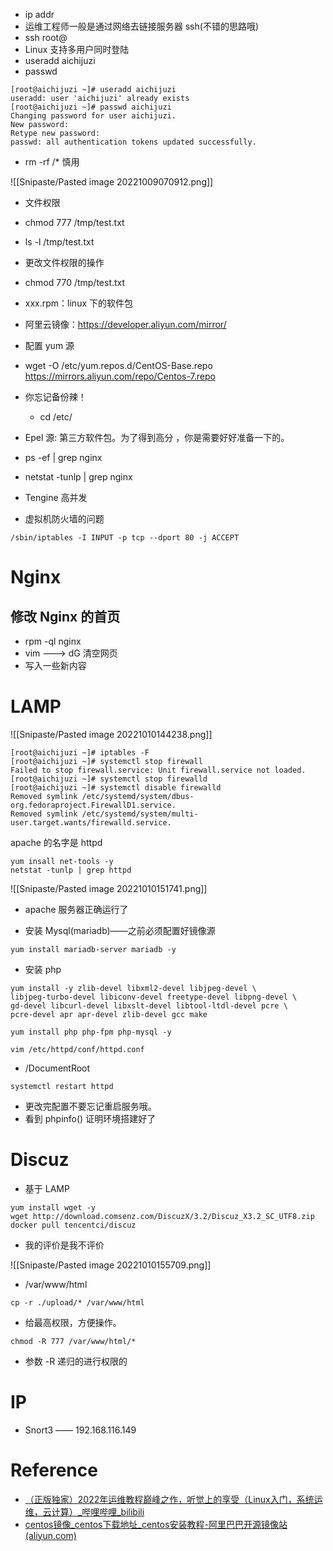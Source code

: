 - ip addr
- 运维工程师一般是通过网络去链接服务器 ssh(不错的思路哦)
- ssh root@
- Linux 支持多用户同时登陆
- useradd aichijuzi
- passwd
```shell
[root@aichijuzi ~]# useradd aichijuzi
useradd: user 'aichijuzi' already exists
[root@aichijuzi ~]# passwd aichijuzi
Changing password for user aichijuzi.
New password: 
Retype new password: 
passwd: all authentication tokens updated successfully.
```
- rm -rf /* 慎用

![[Snipaste/Pasted image 20221009070912.png]]
- 文件权限

- chmod 777 /tmp/test.txt
- ls -l /tmp/test.txt
- 更改文件权限的操作
- chmod 770 /tmp/test.txt
- xxx.rpm：linux 下的软件包
- 阿里云镜像：https://developer.aliyun.com/mirror/
- 配置 yum 源
- wget -O /etc/yum.repos.d/CentOS-Base.repo https://mirrors.aliyun.com/repo/Centos-7.repo
- 你忘记备份辣！
	- cd /etc/
- Epel 源: 第三方软件包。为了得到高分 ，你是需要好好准备一下的。
- ps -ef | grep nginx
- netstat -tunlp | grep nginx

- Tengine 高并发
- 虚拟机防火墙的问题
```shell
/sbin/iptables -I INPUT -p tcp --dport 80 -j ACCEPT
```

# Nginx

## 修改 Nginx 的首页
- rpm -ql nginx
- vim ---> dG 清空网页
- 写入一些新内容

# LAMP
![[Snipaste/Pasted image 20221010144238.png]]

```shell
[root@aichijuzi ~]# iptables -F
[root@aichijuzi ~]# systemctl stop firewall
Failed to stop firewall.service: Unit firewall.service not loaded.
[root@aichijuzi ~]# systemctl stop firewalld
[root@aichijuzi ~]# systemctl disable firewalld
Removed symlink /etc/systemd/system/dbus-org.fedoraproject.FirewallD1.service.
Removed symlink /etc/systemd/system/multi-user.target.wants/firewalld.service.
```

apache 的名字是 httpd

```shell
yum insall net-tools -y
netstat -tunlp | grep httpd
```
![[Snipaste/Pasted image 20221010151741.png]]
- apache 服务器正确运行了

- 安装 Mysql(mariadb)——之前必须配置好镜像源
```shell
yum install mariadb-server mariadb -y
```

- 安装 php
```shell
yum install -y zlib-devel libxml2-devel libjpeg-devel \
libjpeg-turbo-devel libiconv-devel freetype-devel libpng-devel \
gd-devel libcurl-devel libxslt-devel libtool-ltdl-devel pcre \
pcre-devel apr apr-devel zlib-devel gcc make 

yum install php php-fpm php-mysql -y

vim /etc/httpd/conf/httpd.conf
```

- /DocumentRoot

```shell
systemctl restart httpd
```
- 更改完配置不要忘记重启服务哦。
- 看到 phpinfo() 证明环境搭建好了

# Discuz
- 基于 LAMP
```
yum install wget -y
wget http://download.comsenz.com/DiscuzX/3.2/Discuz_X3.2_SC_UTF8.zip
docker pull tencentci/discuz
```
- 我的评价是我不评价

![[Snipaste/Pasted image 20221010155709.png]]

- /var/www/html
```shell
cp -r ./upload/* /var/www/html
```

- 给最高权限，方便操作。
```shell
chmod -R 777 /var/www/html/*
```

- 参数 -R 递归的进行权限的

# IP
- Snort3 —— 192.168.116.149


# Reference
- [（正版独家）2022年运维教程巅峰之作，听觉上的享受（Linux入门，系统运维，云计算）_哔哩哔哩_bilibili](https://www.bilibili.com/video/BV1aG4y1e7gg/?spm_id_from=333.337.top_right_bar_window_custom_collection.content.click&vd_source=25509bb582bc4a25d86d871d5cdffca3)
- [centos镜像_centos下载地址_centos安装教程-阿里巴巴开源镜像站 (aliyun.com)](https://developer.aliyun.com/mirror/centos?spm=a2c6h.13651102.0.0.3e221b11Q4G1Lu)
